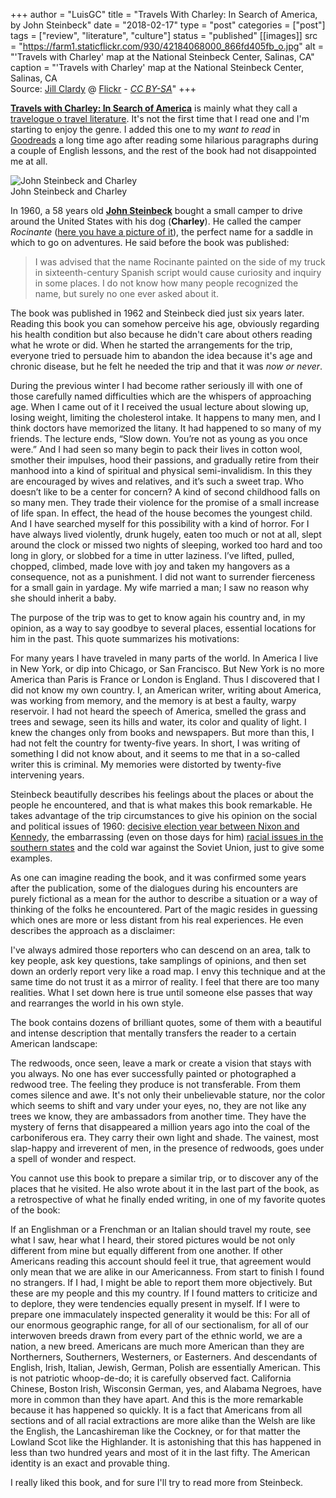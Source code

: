+++
author = "LuisGC"
title = "Travels With Charley: In Search of America, by John Steinbeck"
date = "2018-02-17"
type = "post"
categories = ["post"]
tags = ["review", "literature", "culture"]
status = "published"
[[images]]
  src = "https://farm1.staticflickr.com/930/42184068000_866fd405fb_o.jpg"
  alt = "'Travels with Charley' map at the National Steinbeck Center, Salinas, CA"
  caption = "'Travels with Charley' map at the National Steinbeck Center, Salinas, CA<br /> Source: <a href='https://www.flickr.com/photos/jillclardy/'>Jill Clardy</a> @ <a href='https://www.flickr.com/photos/jillclardy/2566233086'>Flickr</a> - <a href='http://creativecommons.org/licenses/by-sa/2.0/'><i>CC BY-SA</i></a>"
+++

[**Travels with Charley: In Search of America**](https://www.goodreads.com/book/show/8135136-travels-with-charley) is mainly what they call a [travelogue o travel literature](https://en.wikipedia.org/wiki/Travelogue_%28literature%29). It's not the first time that I read one and I'm starting to enjoy the genre. I added this one to my _want to read_ in [Goodreads](https://www.goodreads.com) a long time ago after reading some hilarious paragraphs during a couple of English lessons, and the rest of the book had not disappointed me at all.

<div class="image lateral">
 <img src="https://farm2.staticflickr.com/1832/42184068060_b1cdd7b4a6_o.jpg" alt="John Steinbeck and Charley">
 <div class="caption">John Steinbeck and Charley</div>
</div>

In 1960, a 58 years old [**John Steinbeck**](https://en.wikipedia.org/wiki/John_Steinbeck) bought a small camper to drive around the United States with his dog (**Charley**). He called the camper _Rocinante_ ([here you have a picture of it](https://www.flickr.com/photos/whsieh78/32182633486)), the perfect name for a saddle in which to go on adventures. He said before the book was published:

<blockquote>I was advised that the name Rocinante painted on the side of my truck in sixteenth-century Spanish script would cause curiosity and inquiry in some places. I do not know how many people recognized the name, but surely no one ever asked about it.</blockquote>

The book was published in 1962 and Steinbeck died just six years later. Reading this book you can somehow perceive his age, obviously regarding his health condition but also because he didn't care about others reading what he wrote or did. When he started the arrangements for the trip, everyone tried to persuade him to abandon the idea because it's age and chronic disease, but he felt he needed the trip and that it was _now or never_.

<div class="excerpt">During the previous winter I had become rather seriously ill with one of those carefully named difficulties which are the whispers of approaching age. When I came out of it I received the usual lecture about slowing up, losing weight, limiting the cholesterol intake. It happens to many men, and I think doctors have memorized the litany. It had happened to so many of my friends. The lecture ends, “Slow down. You’re not as young as you once were.” And I had seen so many begin to pack their lives in cotton wool, smother their impulses, hood their passions, and gradually retire from their manhood into a kind of spiritual and physical semi-invalidism. In this they are encouraged by wives and relatives, and it’s such a sweet trap. Who doesn’t like to be a center for concern? A kind of second childhood falls on so many men. They trade their violence for the promise of a small increase of life span. In effect, the head of the house becomes the youngest child. And I have searched myself for this possibility with a kind of horror. For I have always lived violently, drunk hugely, eaten too much or not at all, slept around the clock or missed two nights of sleeping, worked too hard and too long in glory, or slobbed for a time in utter laziness. I’ve lifted, pulled, chopped, climbed, made love with joy and taken my hangovers as a consequence, not as a punishment. I did not want to surrender fierceness for a small gain in yardage. My wife married a man; I saw no reason why she should inherit a baby.</div>

The purpose of the trip was to get to know again his country and, in my opinion, as a way to say goodbye to several places, essential locations for him in the past. This quote summarizes his motivations:

<div class="excerpt">For many years I have traveled in many parts of the world. In America I live in New York, or dip into Chicago, or San Francisco. But New York is no more America than Paris is France or London is England. Thus I discovered that I did not know my own country. I, an American writer, writing about America, was working from memory, and the memory is at best a faulty, warpy reservoir. I had not heard the speech of America, smelled the grass and trees and sewage, seen its hills and water, its color and quality of light. I knew the changes only from books and newspapers. But more than this, I had not felt the country for twenty-five years. In short, I was writing of something I did not know about, and it seems to me that in a so-called writer this is criminal. My memories were distorted by twenty-five intervening years.</div>

Steinbeck beautifully describes his feelings about the places or about the people he encountered, and that is what makes this book remarkable. He takes advantage of the trip circumstances to give his opinion on the social and political issues of 1960: <a href="https://en.wikipedia.org/wiki/United_States_presidential_election,_1960">decisive election year between Nixon and Kennedy</a>, the embarrassing (even on those days for him) [racial issues in the southern states](https://en.wikipedia.org/wiki/Ruby_Bridges#Integration) and the cold war against the Soviet Union, just to give some examples.

As one can imagine reading the book, and it was confirmed some years after the publication, some of the dialogues during his encounters are purely fictional as a mean for the author to describe a situation or a way of thinking of the folks he encountered. Part of the magic resides in guessing which ones are more or less distant from his real experiences. He even describes the approach as a disclaimer:

<div class="excerpt">I've always admired those reporters who can descend on an area, talk to key people, ask key questions, take samplings of opinions, and then set down an orderly report very like a road map. I envy this technique and at the same time do not trust it as a mirror of reality. I feel that there are too many realities. What I set down here is true until someone else passes that way and rearranges the world in his own style.</div>

The book contains dozens of brilliant quotes, some of them with a beautiful and intense description that mentally transfers the reader to a certain American landscape:

<div class="excerpt">The redwoods, once seen, leave a mark or create a vision that stays with you always. No one has ever successfully painted or photographed a redwood tree. The feeling they produce is not transferable. From them comes silence and awe. It's not only their unbelievable stature, nor the color which seems to shift and vary under your eyes, no, they are not like any trees we know, they are ambassadors from another time. They have the mystery of ferns that disappeared a million years ago into the coal of the carboniferous era. They carry their own light and shade. The vainest, most slap-happy and irreverent of men, in the presence of redwoods, goes under a spell of wonder and respect.</div>

You cannot use this book to prepare a similar trip, or to discover any of the places that he visited. He also wrote about it in the last part of the book, as a retrospective of what he finally ended writing, in one of my favorite quotes of the book:

<div class="excerpt">If an Englishman or a Frenchman or an Italian should travel my route, see what I saw, hear what I heard, their stored pictures would be not only different from mine but equally different from one another. If other Americans reading this account should feel it true, that agreement would only mean that we are alike in our Americanness. From start to finish I found no strangers. If I had, I might be able to report them more objectively. But these are my people and this my country. If I found matters to criticize and to deplore, they were tendencies equally present in myself. If I were to prepare one immaculately inspected generality it would be this: For all of our enormous geographic range, for all of our sectionalism, for all of our interwoven breeds drawn from every part of the ethnic world, we are a nation, a new breed. Americans are much more American than they are Northerners, Southerners, Westerners, or Easterners. And descendants of English, Irish, Italian, Jewish, German, Polish are essentially American. This is not patriotic whoop-de-do; it is carefully observed fact. California Chinese, Boston Irish, Wisconsin German, yes, and Alabama Negroes, have more in common than they have apart. And this is the more remarkable because it has happened so quickly. It is a fact that Americans from all sections and of all racial extractions are more alike than the Welsh are like the English, the Lancashireman like the Cockney, or for that matter the Lowland Scot like the Highlander. It is astonishing that this has happened in less than two hundred years and most of it in the last fifty. The American identity is an exact and provable thing.</div>

I really liked this book, and for sure I'll try to read more from Steinbeck.
